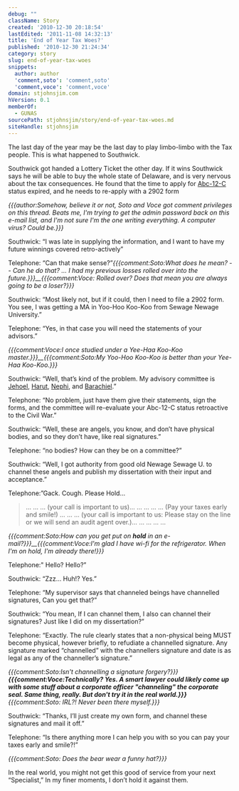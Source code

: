 ```yaml
---
debug: ""
className: Story
created: '2010-12-30 20:18:54'
lastEdited: '2011-11-08 14:32:13'
title: 'End of Year Tax Woes?'
published: '2010-12-30 21:24:34'
category: story
slug: end-of-year-tax-woes
snippets:
  author: author
  'comment,soto': 'comment,soto'
  'comment,voce': 'comment,voce'
domain: stjohnsjim.com
hVersion: 0.1
memberOf:
  - GUNAS
sourcePath: stjohnsjim/story/end-of-year-tax-woes.md
siteHandle: stjohnsjim
---
```

The last day of the year may be the last day to play limbo-limbo with the Tax people. This is what happened to Southwick.

Southwick got handed a Lottery Ticket the other day. If it wins Southwick says he will be able to buy the whole state of Delaware, and is very nervous about the tax consequences. He found that the time to apply for [Abc-12-C][0] status expired, and he needs to re-apply with a 2902 form

_{{{author:Somehow, believe it or not, Soto and Voce got comment privileges on this thread. Beats me, I'm trying to get the admin password back on this e-mail list, and I'm not sure I'm the one writing everything. A computer virus? Could be.}}}_

Southwick: “I was late in supplying the information, and I want to have my future winnings covered retro-actively”

Telephone: “Can that make sense?”_{{{comment:Soto:What does he mean? -- Can he do that? ... I had my previous losses rolled over into the future.}}}__{{{comment:Voce: Rolled over? Does that mean you are always going to be a loser?}}}_

Southwick: “Most likely not, but if it could, then I need to file a 2902 form. You see, I was getting a MA in Yoo-Hoo Koo-Koo from Sewage Newage University.”

Telephone: “Yes, in that case you will need the statements of your advisors.”

_{{{comment:Voce:I once studied under a Yee-Haa Koo-Koo master.}}}__{{{comment:Soto:My Yoo-Hoo Koo-Koo is better than your Yee-Haa Koo-Koo.}}}_

Southwick: “Well, that’s kind of the problem. My advisory committee is [Jehoel][1], [Harut][2], [Nephi][3], and [Barachiel][4].”

Telephone: “No problem, just have them give their statements, sign the forms, and the committee will re-evaluate your Abc-12-C status retroactive to the Civil War.”

Southwick: “Well, these are angels, you know, and don’t have physical bodies, and so they don’t have, like real signatures.”

Telephone: “no bodies? How can they be on a committee?”

Southwick: “Well, I got authority from good old Newage Sewage U. to channel these angels and publish my dissertation with their input and acceptance.”

Telephone:”Gack. Cough. Please Hold…

> … … … (your call is important to us)… … … … … (Pay your taxes early and smile!) … … … (your call is important to us: Please stay on the line or we will send an audit agent over.)… … … … …

_{{{comment:Soto:How can you get put on **hold** in an e-mail?}}}__{{{comment:Voce:I'm glad I have wi-fi for the refrigerator. When I'm on hold, I'm already there!}}}_

Telephone:" Hello? Hello?”

Southwick: “Zzz… Huh!? Yes.”

Telephone: “My supervisor says that channeled beings have channelled signatures, Can you get that?”

Southwick: “You mean, If I can channel them, I also can channel their signatures? Just like I did on my dissertation?”

Telephone: “Exactly. The rule clearly states that a non-physical being MUST become physical, however briefly, to refudiate a channelled signature. Any signature marked “channelled” with the channellers signature and date is as legal as any of the channeller’s signature.”

_{{{comment:Soto:Isn't channelling a signature forgery?}}}__{{{comment:Voce:Technically? Yes. A smart lawyer could likely come up with some stuff about a corporate officer "channeling" the corporate seal. Same thing, really. But don't try it in the real world.}}}__{{{comment:Soto: IRL?! Never been there myself.}}}_

Southwick: “Thanks, I’ll just create my own form, and channel these signatures and mail it off.”

Telephone: “Is there anything more I can help you with so you can pay your taxes early and smile?!”

_{{{comment:Soto: Does the bear wear a funny hat?}}}_

In the real world, you might not get this good of service from your next “Specialist,” In my finer moments, I don’t hold it against them. 

[0]: http://www.google.com/search?rls=en&amp;q=wells+%22rich+and+famous+contract%22&amp;ie=UTF-8&amp;oe=UTF-8
[1]: http://www.drstandley.com/angels_jehoel.shtml
[2]: http://en.wikipedia.org/wiki/Harut_and_Marut
[3]: http://en.wikipedia.org/wiki/First_Book_of_Nephi
[4]: http://en.wikipedia.org/wiki/Barachiel